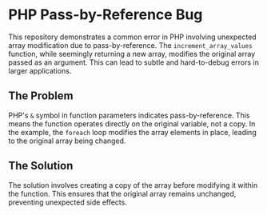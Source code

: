 # PHP Pass-by-Reference Bug

This repository demonstrates a common error in PHP involving unexpected array modification due to pass-by-reference.  The `increment_array_values` function, while seemingly returning a new array, modifies the original array passed as an argument.  This can lead to subtle and hard-to-debug errors in larger applications.

## The Problem

PHP's `&` symbol in function parameters indicates pass-by-reference.  This means the function operates directly on the original variable, not a copy.  In the example, the `foreach` loop modifies the array elements in place, leading to the original array being changed.

## The Solution

The solution involves creating a copy of the array before modifying it within the function.  This ensures that the original array remains unchanged, preventing unexpected side effects.